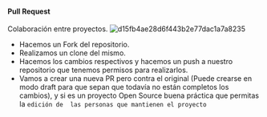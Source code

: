 #### Pull Request
Colaboración entre proyectos.
![d15fb4ae28d6f443b2e77dac1a7a8235](https://user-images.githubusercontent.com/22304957/83132934-7d030d00-a0b8-11ea-81e6-13659a32fe93.png)

- Hacemos un Fork del repositorio.
- Realizamos un clone del mismo.
- Hacemos los cambios respectivos y hacemos un push a nuestro repositorio 
  que tenemos permisos para realizarlos.
- Vamos a crear una nueva PR pero contra el original (Puede crearse en 
  modo draft para que sepan que todavía no están completos los cambios), y 
  si es un proyecto Open Source buena práctica que permitas la `edición de 
  las personas que mantienen el proyecto`
